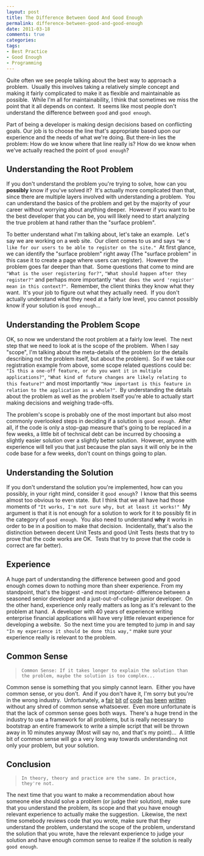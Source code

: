```yaml
---
layout: post
title: The Difference Between Good And Good Enough
permalink: difference-between-good-and-good-enough
date: 2011-03-18
comments: true
categories:
tags:
- Best Practice
- Good Enough
- Programming
---
```


Quite often we see people talking about the best way to approach a problem.  Usually this involves taking a relatively simple concept and making it fairly complicated to make it as flexible and maintainable as possible.  While I'm all for maintainability, I think that sometimes we miss the point that it all depends on context.  It seems like most people don't understand the difference between `good` and `good enough`.


Part of being a developer is making design decisions based on conflicting goals. Our job is to choose the line that's appropriate based upon our experience and the needs of what we're doing. But there-in lies the problem:  How do we know where that line really is?  How do we know when we've actually reached the point of `good enough`?

<!--more-->


## Understanding the Root Problem

If you don't understand the problem you're trying to solve, how can you **possibly** know if you've solved it?  It's actually more complicated than that, since there are multiple layers involved with understanding a problem.  You can understand the basics of the problem and get by the majority of your career without worrying about anything deeper.  However if you want to be the best developer that you can be, you will likely need to start analyzing the true problem at hand rather than the "surface problem".


To better understand what I'm talking about, let's take an example.  Let's say we are working on a web site.  Our client comes to us and says `"We'd like for our users to be able to register on the site."`  At first glance, we can identify the "surface problem" right away (The "surface problem" in this case it to create a page where users can register).  However the problem goes far deeper than that.  Some questions that come to mind are `"What is the user registering for?"`, `"What should happen after they register?"` and perhaps more importantly `"What does the word 'register' mean in this context?"`.  Remember, the client thinks they know what they want.  It's your job to figure out what they actually need.  If you don't actually understand what they need at a fairly low level, you cannot possibly know if your solution is `good enough`...

## Understanding the Problem Scope

OK, so now we understand the root problem at a fairly low level.  The next step that we need to look at is the scope of the problem.  When I say "scope", I'm talking about the meta-details of the problem (or the details describing not the problem itself, but about the problem).  So if we take our registration example from above, some scope related questions could be: `"Is this a one-off feature, or do you want it in multiple applications?"`, `"What kind of future changes are likely relating to this feature?"` and most importantly `"How important is this feature in relation to the application as a whole?"`.  By understanding the details about the problem as well as the problem itself you're able to actually start making decisions and weighing trade-offs.


The problem's scope is probably one of the most important but also most commonly overlooked steps in deciding if a solution is `good enough`.  After all, if the code is only a stop-gap measure that's going to be replaced in a few weeks, a little bit of technical debt can be incurred by choosing a slightly easier solution over a slightly better solution.  However, anyone with experience will tell you that just because the plan says it will only be in the code base for a few weeks, don't count on things going to plan.

## Understanding the Solution

If you don't understand the solution you're implemented, how can you possibly, in your right mind, consider it `good enough`?  I know that this seems almost too obvious to even state.  But I think that we all have had those moments of `"It works, I'm not sure why, but at least it works!"`  My argument is that it is not enough for a solution to work for it to possibly fit in the category of `good enough`.  You also need to understand **why** it works in order to be in a position to make that decision.  Incidentally, that's also the distinction between decent Unit Tests and good Unit Tests (tests that try to prove that the code works are OK.  Tests that try to prove that the code is correct are far better).

## Experience

A huge part of understanding the difference between good and good enough comes down to nothing more than sheer experience. From my standpoint, that's the biggest -and most important- difference between a seasoned senior developer and a just-out-of-college junior developer.  On the other hand, experience only really matters as long as it's relevant to the problem at hand.  A developer with 40 years of experience writing enterprise financial applications will have very little relevant experience for developing a website.  So the next time you are tempted to jump in and say `"In my experience it should be done this way,"` make sure your experience really is relevant to the problem.

## Common Sense

> `Common Sense: If it takes longer to explain the solution than the problem, maybe the solution is too complex...`

Common sense is something that you simply cannot learn.  Either you have common sense, or you don't.  And if you don't have it, I'm sorry but you're in the wrong industry.  Unfortunately, a [fair](http://thedailywtf.com/Articles/What_Is_Truth_0x3f_.aspx) [bit](http://thedailywtf.com/Articles/YesNo.aspx) [of](http://thedailywtf.com/Articles/Masquerading-as-a-Loop.aspx) [code](http://thedailywtf.com/Articles/Database-Abnormalization-101.aspx) [has](http://thedailywtf.com/Articles/The-Tautology-Type.aspx) [been](http://thedailywtf.com/Articles/The-Int-Divide.aspx) [written](http://thedailywtf.com/Series/CodeSOD.aspx) without any shred of common sense whatsoever.  Even more unfortunate is that the lack of common sense goes both ways.  There's a huge trend in the industry to use a framework for all problems, but is really necessary to bootstrap an entire framework to write a simple script that will be thrown away in 10 minutes anyway (Most will say no, and that's my point)...  A little bit of common sense will go a very long way towards understanding not only your problem, but your solution. 

## Conclusion

> `In theory, theory and practice are the same. In practice, they're not.`



The next time that you want to make a recommendation about how someone else should solve a problem (or judge their solution), make sure that you understand the problem, its scope and that you have enough relevant experience to actually make the suggestion.  Likewise, the next time somebody reviews code that you wrote, make sure that they understand the problem, understand the scope of the problem, understand the solution that you wrote, have the relevant experience to judge your solution and have enough common sense to realize if the solution is really `good enough`.
